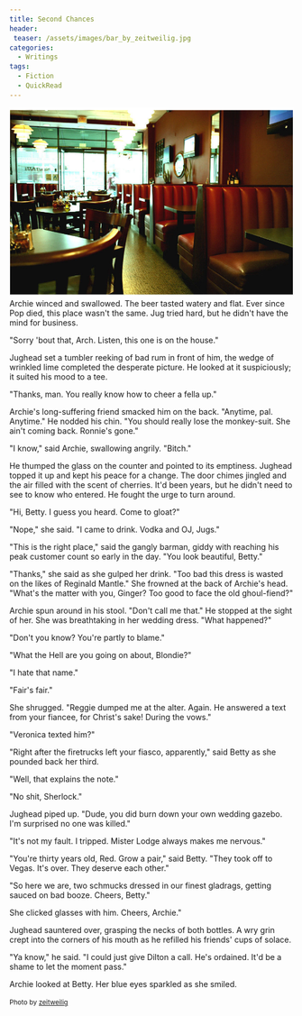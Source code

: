 ```yaml
---
title: Second Chances
header:
 teaser: /assets/images/bar_by_zeitweilig.jpg
categories:
  - Writings
tags:
  - Fiction
  - QuickRead
---
```

<img src="/assets/images/bar_by_zeitweilig.jpg">Archie winced and swallowed. The beer tasted watery and flat. Ever since Pop died, this place wasn't the same. Jug tried hard, but he didn't have the mind for business.

"Sorry 'bout that, Arch. Listen, this one is on the house."

Jughead set a tumbler reeking of bad rum in front of him, the wedge of wrinkled lime completed the desperate picture. He looked at it suspiciously; it suited his mood to a tee.

"Thanks, man. You really know how to cheer a fella up."

Archie's long-suffering friend smacked him on the back. "Anytime, pal. Anytime." He nodded his chin. "You should really lose the monkey-suit. She ain't coming back. Ronnie's gone."

"I know," said Archie, swallowing angrily. "Bitch."

He thumped the glass on the counter and pointed to its emptiness. Jughead topped it up and kept his peace for a change. The door chimes jingled and the air filled with the scent of cherries. It'd been years, but he didn't need to see to know who entered. He fought the urge to turn around.

"Hi, Betty. I guess you heard. Come to gloat?"

"Nope," she said. "I came to drink. Vodka and OJ, Jugs."

"This is the right place," said the gangly barman, giddy with reaching his peak customer count so early in the day. "You look beautiful, Betty."

"Thanks," she said as she gulped her drink. "Too bad this dress is wasted on the likes of Reginald Mantle." She frowned at the back of Archie's head. "What's the matter with you, Ginger? Too good to face the old ghoul-fiend?"

Archie spun around in his stool. "Don't call me that." He stopped at the sight of her. She was breathtaking in her wedding dress. "What happened?"

"Don't you know? You're partly to blame."

"What the Hell are you going on about, Blondie?"

"I hate that name."

"Fair's fair."

She shrugged. "Reggie dumped me at the alter. Again. He answered a text from your fiancee, for Christ's sake! During the vows."

"Veronica texted him?"

"Right after the firetrucks left your fiasco, apparently," said Betty as she pounded back her third.

"Well, that explains the note."

"No shit, Sherlock."

Jughead piped up. "Dude, you did burn down your own wedding gazebo. I'm surprised no one was killed."

"It's not my fault. I tripped. Mister Lodge always makes me nervous."

"You're thirty years old, Red. Grow a pair," said Betty. "They took off to Vegas. It's over. They deserve each other."

"So here we are, two schmucks dressed in our finest gladrags, getting sauced on bad booze. Cheers, Betty."

She clicked glasses with him. Cheers, Archie."

Jughead sauntered over, grasping the necks of both bottles. A wry grin crept into the corners of his mouth as he refilled his friends' cups of solace.

"Ya know," he said. "I could just give Dilton a call. He's ordained. It'd be a shame to let the moment pass."

Archie looked at Betty. Her blue eyes sparkled as she smiled.

<small>Photo by <a href="http://zeitweilig.deviantart.com/art/Bar-42215166">zeitweilig</a></small>